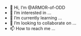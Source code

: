 - 👋 Hi, I’m @ARMOR-of-ODD
- 👀 I’m interested in ...
- 🌱 I’m currently learning ...
- 💞️ I’m looking to collaborate on ...
- 📫 How to reach me ...

<!---
ARMOR-of-ODD/ARMOR-of-ODD is a ✨ special ✨ repository because its `README.md` (this file) appears on your GitHub profile.
You can click the Preview link to take a look at your changes.
--->
